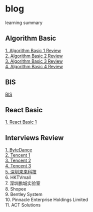 # blog
learning summary

## Algorithm Basic
[1. Algorithm Basic 1 Review](https://github.com/ongiao/blog/issues/1)  
[2. Algorithm Basic 2 Review](https://github.com/ongiao/blog/issues/7)  
[3. Algorithm Basic 3 Review](https://github.com/ongiao/blog/issues/8)  
[4. Algorithm Basic 4 Review](https://github.com/ongiao/blog/issues/9)  

## BIS
[BIS](https://github.com/ongiao/blog/issues/14)

## React Basic
[1. React Basic 1](https://github.com/ongiao/blog/issues/10)

## Interviews Review
[1. ByteDance](https://github.com/ongiao/blog/issues/2)  
[2. Tencent 1](https://github.com/ongiao/blog/issues/3)  
[3. Tencent 2](https://github.com/ongiao/blog/issues/4)  
[4. Tencent 3](https://github.com/ongiao/blog/issues/5)  
[5. 深圳来来科技](https://github.com/ongiao/blog/issues/6)  
6. HKTVmall  
7. 深圳鹏城实验室  
8. Shopee  
9. Bentley System  
10. Pinnacle Enterprise Holdings Limited  
11. ACT Solutions
